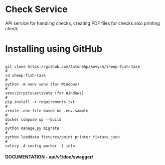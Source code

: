 # Check Service

API service for handling checks, creating PDF files for checks also printing check

# Installing using GitHub

```shell

git clone https://github.com/AntonShpakovych/sheep-fish-task
#
cd sheep-fish-task
#
python -m venv venv (for Windows)
#
venv\Scrpits\activate (for Windows)
#
pip install -r requirements.txt
#
create .env file based on .env.sample
#
docker compose up --build
#
python manage.py migrate
#
python loaddata fixtures/point_printer_fixture.json
#
celery -A config worker -l info
```


#### DOCUMENTATION - api/v1/doc/swagger/
